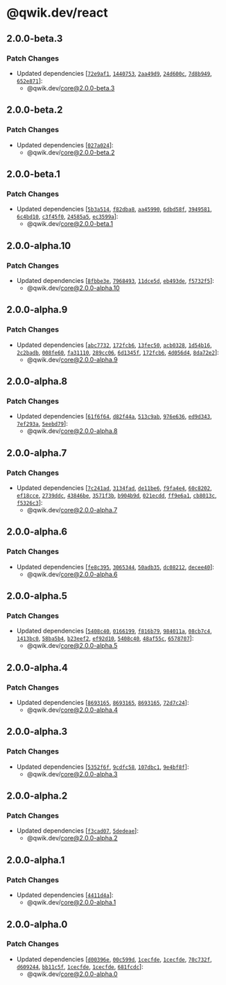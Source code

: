 # @qwik.dev/react

## 2.0.0-beta.3

### Patch Changes

- Updated dependencies [[`72e9af1`](https://github.com/QwikDev/qwik/commit/72e9af17358080606d79cede49e2ca8a21851159), [`1440753`](https://github.com/QwikDev/qwik/commit/14407531a0a238b3c2aea9ea5eab258ca3c87edc), [`2aa49d9`](https://github.com/QwikDev/qwik/commit/2aa49d922431cb4d96932e5fd1edc66b0f60714b), [`24d600c`](https://github.com/QwikDev/qwik/commit/24d600c5e49129774c4c0306499978df756aed7c), [`7d8b949`](https://github.com/QwikDev/qwik/commit/7d8b949495c9df341136af736c4270fd71f982b2), [`652e871`](https://github.com/QwikDev/qwik/commit/652e871fcc7b985649e4645fb90fecf085158322)]:
  - @qwik.dev/core@2.0.0-beta.3

## 2.0.0-beta.2

### Patch Changes

- Updated dependencies [[`027a024`](https://github.com/QwikDev/qwik/commit/027a0243615860a862e9c9894291283e4d6c7cfc)]:
  - @qwik.dev/core@2.0.0-beta.2

## 2.0.0-beta.1

### Patch Changes

- Updated dependencies [[`5b3a514`](https://github.com/QwikDev/qwik/commit/5b3a514108737624661dd568cd59a7d6b7041976), [`f82dba8`](https://github.com/QwikDev/qwik/commit/f82dba8408e5412962e229396f515ba0b8e02977), [`aa45990`](https://github.com/QwikDev/qwik/commit/aa4599031ef2888d554214b0b935709f5a0675d1), [`6dbd58f`](https://github.com/QwikDev/qwik/commit/6dbd58f870aa32ac4aa252597b723f659d03c9bd), [`3949581`](https://github.com/QwikDev/qwik/commit/3949581c958c2d4d80403d535dd7fbf7e4729f21), [`6c4bd10`](https://github.com/QwikDev/qwik/commit/6c4bd10392d7b6f7ee900976422ed1e3ca8640cf), [`c3f45f0`](https://github.com/QwikDev/qwik/commit/c3f45f0688489a59fc401fe5c7955833045e8ce8), [`24585a5`](https://github.com/QwikDev/qwik/commit/24585a5c88fcdb6a7a214da8ec1bfb687d0bb330), [`ec3599a`](https://github.com/QwikDev/qwik/commit/ec3599af9d033c4977f98daa23017e9ee943f5d1)]:
  - @qwik.dev/core@2.0.0-beta.1

## 2.0.0-alpha.10

### Patch Changes

- Updated dependencies [[`8fbbe3e`](https://github.com/QwikDev/qwik/commit/8fbbe3e7e74d256514f60f0bb44785737f8c4c6b), [`7968493`](https://github.com/QwikDev/qwik/commit/79684932b0ae329dda11adb247ca7f9197235519), [`11dce5d`](https://github.com/QwikDev/qwik/commit/11dce5d0a5d104d84a2a8e84a844ab822ffb5cc4), [`eb493de`](https://github.com/QwikDev/qwik/commit/eb493deb3e1af3cb2ea9a4d1f60f822f5731f778), [`f5732f5`](https://github.com/QwikDev/qwik/commit/f5732f509853840a0337f823ed7d40920fae325b)]:
  - @qwik.dev/core@2.0.0-alpha.10

## 2.0.0-alpha.9

### Patch Changes

- Updated dependencies [[`abc7732`](https://github.com/QwikDev/qwik/commit/abc773245c88d3d33b8b1675679b5f781c5c5143), [`172fcb6`](https://github.com/QwikDev/qwik/commit/172fcb6fdbefbcf8c4719a63b028574fd467711f), [`13fec50`](https://github.com/QwikDev/qwik/commit/13fec50d204b3f3d51ea1e7d83e3ff2bb881ecf5), [`acb0328`](https://github.com/QwikDev/qwik/commit/acb032828323c35fd8e86fe6715bbda1fadf4abd), [`1d54b16`](https://github.com/QwikDev/qwik/commit/1d54b16d93e8bd5f175ddb58facdbb56e385d965), [`2c2badb`](https://github.com/QwikDev/qwik/commit/2c2badb33c82d13dc73ef484d91cca249bdcd3c9), [`008fe60`](https://github.com/QwikDev/qwik/commit/008fe608a10e1b3a555e93d024b17a91bc597bc7), [`fa31110`](https://github.com/QwikDev/qwik/commit/fa31110967291fc868bbfc8387563d48aba50846), [`289cc06`](https://github.com/QwikDev/qwik/commit/289cc0626f0ca56aa8379d846650c16f9a57a782), [`6d1345f`](https://github.com/QwikDev/qwik/commit/6d1345fd82445444141ed8b47a8ebdbaafe18922), [`172fcb6`](https://github.com/QwikDev/qwik/commit/172fcb6fdbefbcf8c4719a63b028574fd467711f), [`4d056d4`](https://github.com/QwikDev/qwik/commit/4d056d47fe0c1e53e285c6f0b0f6b3afc6e31acd), [`8da72e2`](https://github.com/QwikDev/qwik/commit/8da72e2fc07be62d2e7953f662200ead0de1b741)]:
  - @qwik.dev/core@2.0.0-alpha.9

## 2.0.0-alpha.8

### Patch Changes

- Updated dependencies [[`61f6f64`](https://github.com/QwikDev/qwik/commit/61f6f64bb4db04253ebb0b6a063ab63099832e9c), [`d82f44a`](https://github.com/QwikDev/qwik/commit/d82f44ad8f2bb8d14aa5ca5a10a8ba93d85cb09e), [`513c9ab`](https://github.com/QwikDev/qwik/commit/513c9ab027760bacccd9d7b749338efc31df2545), [`976e636`](https://github.com/QwikDev/qwik/commit/976e6369af633c780daea63260e6fed247bda78f), [`ed9d343`](https://github.com/QwikDev/qwik/commit/ed9d3438511d9eeb721f9ade351796e9c9fe8641), [`7ef293a`](https://github.com/QwikDev/qwik/commit/7ef293a40ef310a5fe1c7bcba178510dfaa2a07c), [`5eebd79`](https://github.com/QwikDev/qwik/commit/5eebd7999eb2552d94afee2b0bccc3f025696d5a)]:
  - @qwik.dev/core@2.0.0-alpha.8

## 2.0.0-alpha.7

### Patch Changes

- Updated dependencies [[`7c241ad`](https://github.com/QwikDev/qwik/commit/7c241adb3e6c089f0dc7700b6580703ba8458d5d), [`3134fad`](https://github.com/QwikDev/qwik/commit/3134fad5d7fbf92831bc87fefdeeba08ec61dd33), [`de11be6`](https://github.com/QwikDev/qwik/commit/de11be617eb564d74b2955ae3f8fffdb0fd9ecec), [`f9fa4e4`](https://github.com/QwikDev/qwik/commit/f9fa4e4401cca5ee5157f3b5f116238668ff7ed7), [`60c8202`](https://github.com/QwikDev/qwik/commit/60c8202512ce3451bd00ed81fd22fada0994167c), [`ef18cce`](https://github.com/QwikDev/qwik/commit/ef18cce957cc8afe1e77606fee8366e5bf002747), [`2739ddc`](https://github.com/QwikDev/qwik/commit/2739ddc14e10943dde80c9a3f5bcc3fdb7a1f73d), [`43846be`](https://github.com/QwikDev/qwik/commit/43846bee8c8dafe9aba09a8a37eaaea3826897bd), [`3571f3b`](https://github.com/QwikDev/qwik/commit/3571f3b8a5989991d892cce49b5a553e81358da8), [`b904b9d`](https://github.com/QwikDev/qwik/commit/b904b9d52ae6caad0fa1ae1baa8bc7b8f263d268), [`021ecdd`](https://github.com/QwikDev/qwik/commit/021ecdd050d286855b03af42e45d55a68d4cf7cc), [`ff9e6a1`](https://github.com/QwikDev/qwik/commit/ff9e6a10a8da582ac837fcfddeb8db1f260e4ec1), [`cb8013c`](https://github.com/QwikDev/qwik/commit/cb8013c7f756e258ade2f1a0afae391f085609a6), [`f5326c3`](https://github.com/QwikDev/qwik/commit/f5326c3ff47b97bc30e9c01f6e85b8f74d038787)]:
  - @qwik.dev/core@2.0.0-alpha.7

## 2.0.0-alpha.6

### Patch Changes

- Updated dependencies [[`fe8c395`](https://github.com/QwikDev/qwik/commit/fe8c39590c01621432e7a642c2e5988dfb93986f), [`3065344`](https://github.com/QwikDev/qwik/commit/3065344906c882998e7fd276a92df62e10c51cf6), [`50adb35`](https://github.com/QwikDev/qwik/commit/50adb352f1f30ff408d600286c7040b29d972a9e), [`dc08212`](https://github.com/QwikDev/qwik/commit/dc08212ef5e2157aa401dcb13419fc452f10d523), [`decee40`](https://github.com/QwikDev/qwik/commit/decee4066bf8ecf2cc6db976bc7ecae9ecf59ceb)]:
  - @qwik.dev/core@2.0.0-alpha.6

## 2.0.0-alpha.5

### Patch Changes

- Updated dependencies [[`5408c40`](https://github.com/QwikDev/qwik/commit/5408c40cc360b71106a81cffbb1c6ac2d80083a1), [`0166199`](https://github.com/QwikDev/qwik/commit/01661997d4ab5e1c22c41e2670fdbb05f52efed3), [`f816b79`](https://github.com/QwikDev/qwik/commit/f816b79e0c1b841dde18509234fd54eb2391308b), [`984011a`](https://github.com/QwikDev/qwik/commit/984011a2008cd48c9e6f4ac520911a295a2d32be), [`08cb7c4`](https://github.com/QwikDev/qwik/commit/08cb7c4b0ba50bc914cf52a80ba2711c7dacd81b), [`1413bc0`](https://github.com/QwikDev/qwik/commit/1413bc004a81a3f51f3f0b44207f2d190192ca9c), [`58ba5b4`](https://github.com/QwikDev/qwik/commit/58ba5b4e4aaf5db1a403b9d47969396736a6d158), [`b23eef2`](https://github.com/QwikDev/qwik/commit/b23eef2b91019d7078abae096402d7c35027e8e2), [`ef92d10`](https://github.com/QwikDev/qwik/commit/ef92d105e0965dd82d8b630831f4d24a76f2b99c), [`5408c40`](https://github.com/QwikDev/qwik/commit/5408c40cc360b71106a81cffbb1c6ac2d80083a1), [`48af55c`](https://github.com/QwikDev/qwik/commit/48af55c3827da545f80fc38be014741b0a895c9a), [`6578707`](https://github.com/QwikDev/qwik/commit/657870713a00747d82672e1d5aa458f6ab6171c1)]:
  - @qwik.dev/core@2.0.0-alpha.5

## 2.0.0-alpha.4

### Patch Changes

- Updated dependencies [[`8693165`](https://github.com/QwikDev/qwik/commit/86931654ce38a64d5c1730042f64989fa2a537ad), [`8693165`](https://github.com/QwikDev/qwik/commit/86931654ce38a64d5c1730042f64989fa2a537ad), [`8693165`](https://github.com/QwikDev/qwik/commit/86931654ce38a64d5c1730042f64989fa2a537ad), [`72d7c24`](https://github.com/QwikDev/qwik/commit/72d7c2450cbed380454869bab482ab6c01011221)]:
  - @qwik.dev/core@2.0.0-alpha.4

## 2.0.0-alpha.3

### Patch Changes

- Updated dependencies [[`5352f6f`](https://github.com/QwikDev/qwik/commit/5352f6fff07a2d8d0c9efc20fc95421ced06ea8e), [`9cdfc58`](https://github.com/QwikDev/qwik/commit/9cdfc58762fc19375e49c9947a1c0dd1ac0d3d2f), [`107dbc1`](https://github.com/QwikDev/qwik/commit/107dbc177e01968a53f138ea9424b6bae0834f28), [`9e4bf8f`](https://github.com/QwikDev/qwik/commit/9e4bf8f1bd03edea93725778d41a42dc36c3fc7f)]:
  - @qwik.dev/core@2.0.0-alpha.3

## 2.0.0-alpha.2

### Patch Changes

- Updated dependencies [[`f3cad07`](https://github.com/QwikDev/qwik/commit/f3cad07f544a9406e6bae5851aafe4624e115ead), [`5dedeae`](https://github.com/QwikDev/qwik/commit/5dedeae97c06757b62a9f7dc1cf40171fc1a517b)]:
  - @qwik.dev/core@2.0.0-alpha.2

## 2.0.0-alpha.1

### Patch Changes

- Updated dependencies [[`4411d4a`](https://github.com/QwikDev/qwik/commit/4411d4a2e65cfd4e86724a484cc38c45b1da4ef7)]:
  - @qwik.dev/core@2.0.0-alpha.1

## 2.0.0-alpha.0

### Patch Changes

- Updated dependencies [[`d00396e`](https://github.com/QwikDev/qwik/commit/d00396eed65e971809c16af3ad89118cf1d0235f), [`00c599d`](https://github.com/QwikDev/qwik/commit/00c599d7689a1d67601d3e7e61a81a689cf7ece0), [`1cecfde`](https://github.com/QwikDev/qwik/commit/1cecfdea15a032dd0258cd8c7e488ebe8b2a51c2), [`1cecfde`](https://github.com/QwikDev/qwik/commit/1cecfdea15a032dd0258cd8c7e488ebe8b2a51c2), [`70c732f`](https://github.com/QwikDev/qwik/commit/70c732fdc6befed71809e1885bc187623996b3b1), [`d609244`](https://github.com/QwikDev/qwik/commit/d609244c454457e919e359dc745bdd7b52fb4c60), [`bb11c5f`](https://github.com/QwikDev/qwik/commit/bb11c5f104c3f2c944e58072f433504d7e9cbc92), [`1cecfde`](https://github.com/QwikDev/qwik/commit/1cecfdea15a032dd0258cd8c7e488ebe8b2a51c2), [`1cecfde`](https://github.com/QwikDev/qwik/commit/1cecfdea15a032dd0258cd8c7e488ebe8b2a51c2), [`681fcdc`](https://github.com/QwikDev/qwik/commit/681fcdca43b2f51f753f4d247eed6dc729cb8c6c)]:
  - @qwik.dev/core@2.0.0-alpha.0
